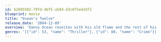 ```yaml
---
id: b2895502-79fd-4bf5-a584-d3c075e42df2
blueprint: movie
title: "Ocean's Twelve"
release_date: '2004-12-09'
overview: 'Danny Ocean reunites with his old flame and the rest of his merry band of thieves in carrying out three huge heists in Rome, Paris and Amsterdam – but a Europol agent is hot on their heels.'
genres: '[{"id": 53, "name": "Thriller"}, {"id": 80, "name": "Crime"}]'
---
```

